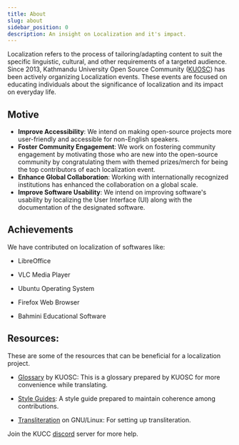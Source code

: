 ```yaml
---
title: About
slug: about
sidebar_position: 0
description: An insight on Localization and it's impact.
---
```


Localization refers to the process of tailoring/adapting content to suit the specific
linguistic, cultural, and other requirements of a targeted audience.  
Since 2013, Kathmandu University Open Source Community
([KUOSC](https://kuosc.org.np/)) has been actively organizing Localization
events. These events are focused on educating individuals about the significance
of localization and its impact on everyday life.

## Motive

- **Improve Accessibility**: We intend on making open-source projects more
  user-friendly and accessible for non-English speakers.
- **Foster Community Engagement**: We work on fostering community engagement by
  motivating those who are new into the open-source community by congratulating
  them with themed prizes/merch for being the top contributors of each
  localization event.
- **Enhance Global Collaboration**: Working with internationally recognized
  institutions has enhanced the collaboration on a global scale.
- **Improve Software Usability**: We intend on improving software's usability by
  localizing the User Interface (UI) along with the documentation of the
  designated software.

## Achievements
We have contributed on localization of softwares like:
- LibreOffice

- VLC Media Player

- Ubuntu Operating System

- Firefox Web Browser

- Bahmini Educational Software

## Resources:

These are some of the resources that can be beneficial for a localization
project.

- [Glossary](https://docs.google.com/spreadsheets/d/1MjRkD3ooFt_RwTQlKqyPNeipjIUkLZjrf4SeFZnGvRg)
  by KUOSC: This is a glossary prepared by KUOSC for more convenience while
  translating.

- [Style Guides](https://docs.google.com/document/d/1O_IffGR99cRx2WZ3RyYY82ggwCUet_WZdfX3VXngSBE):
  A style guide prepared to maintain coherence among contributions.

- [Transliteration](https://github.com/sapradhan/ne-rom-translit) on GNU/Linux:
  For setting up transliteration.

Join the KUCC [discord](https://discord.gg/M8U94sCf4K) server for more help.
